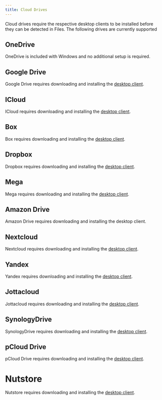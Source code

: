 ```yaml
---
title: Cloud Drives
---
```


Cloud drives require the respective desktop clients to be installed before they can be detected in Files. The following drives are currently supported 

## OneDrive
OneDrive is included with Windows and no additional setup is required.

## Google Drive
Google Drive requires downloading and installing the [desktop client](https://www.google.com/drive/download/).

## ICloud
ICloud requires downloading and installing the [desktop client](https://support.apple.com/en-us/HT204283/).

## Box
Box requires downloading and installing the [desktop client](https://www.box.com/resources/downloads/).

## Dropbox
Dropbox requires downloading and installing the [desktop client](https://www.dropbox.com/install/).

## Mega
Mega requires downloading and installing the [desktop client](https://mega.io/desktop/).

## Amazon Drive
Amazon Drive requires downloading and installing the desktop client.

## Nextcloud
Nextcloud requires downloading and installing the [desktop client](https://nextcloud.com/install/).

## Yandex
Yandex requires downloading and installing the [desktop client](https://disk.yandex.com/).

## Jottacloud
Jottacloud requires downloading and installing the [desktop client](https://www.jottacloud.com/download/).

## SynologyDrive
SynologyDrive requires downloading and installing the [desktop client](https://www.synology.com/en-us/support/download/).

## pCloud Drive
pCloud Drive requires downloading and installing the [desktop client](https://www.pcloud.com/download-free-online-cloud-file-storage.html).

# Nutstore
Nutstore requires downloading and installing the [desktop client](https://www.jianguoyun.com/s/downloads).
